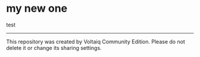 # my new one

test

---

This repository was created by Voltaiq Community Edition. Please do not delete it or change its
sharing settings.
